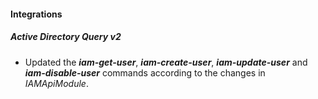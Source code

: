 
#### Integrations
##### Active Directory Query v2
- Updated the ***iam-get-user***, ***iam-create-user***, ***iam-update-user*** and ***iam-disable-user*** commands according to the changes in *IAMApiModule*.
